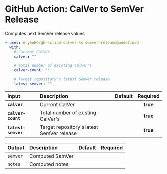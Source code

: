<!-- start title -->

# GitHub Action: CalVer to SemVer Release

<!-- end title -->
<!-- start description -->

Computes next SemVer release values.

<!-- end description -->
<!-- start contents -->
<!-- end contents -->
<!-- start usage -->

```yaml
- uses: AryeoHQ/gh-action-calver-to-semver-release@undefined
  with:
    # Current CalVer
    calver: ""

    # Total number of existing CalVer's
    calver-count: ""

    # Target repository's latest SemVer release
    latest-semver: ""
```

<!-- end usage -->
<!-- start inputs -->

| **Input**           | **Description**                           | **Default** | **Required** |
| :------------------ | :---------------------------------------- | :---------: | :----------: |
| **`calver`**        | Current CalVer                            |             |   **true**   |
| **`calver-count`**  | Total number of existing CalVer's         |             |   **true**   |
| **`latest-semver`** | Target repository's latest SemVer release |             |   **true**   |

<!-- end inputs -->
<!-- start outputs -->

| **Output** | **Description** | **Default** | **Required** |
| :--------- | :-------------- | ----------- | ------------ |
| `semver`   | Computed SemVer |             |              |
| `notes`    | Computed notes  |             |              |

<!-- end outputs -->
<!-- start [.github/ghdocs/examples/] -->
<!-- end [.github/ghdocs/examples/] -->
